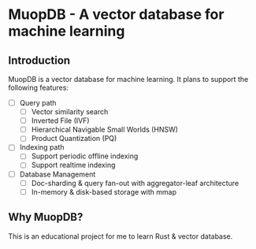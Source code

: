 # MuopDB - A vector database for machine learning

## Introduction

MuopDB is a vector database for machine learning. It plans to support the following features:

- [ ] Query path
  - [ ] Vector similarity search
  - [ ] Inverted File (IVF)
  - [ ] Hierarchical Navigable Small Worlds (HNSW)
  - [ ] Product Quantization (PQ)
- [ ] Indexing path
  - [ ] Support periodic offline indexing
  - [ ] Support realtime indexing
- [ ] Database Management
  - [ ] Doc-sharding & query fan-out with aggregator-leaf architecture
  - [ ] In-memory & disk-based storage with mmap

## Why MuopDB?
This is an educational project for me to learn Rust & vector database.

